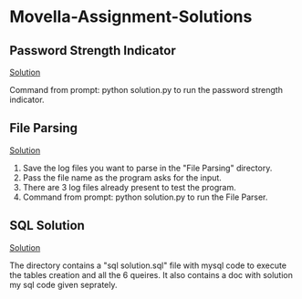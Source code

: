 # Movella-Assignment-Solutions

## Password Strength Indicator
[Solution](https://github.com/YashK07/Movella-Assignment-Solutions/tree/master/Password%20Strength%20Indicator)

Command from prompt: python solution.py to run the password strength indicator.


## File Parsing 
[Solution](https://github.com/YashK07/Movella-Assignment-Solutions/tree/master/File%20Parsing)

1. Save the log files you want to parse in the "File Parsing" directory.
2. Pass the file name as the program asks for the input.
3. There are 3 log files already present to test the program.
4. Command from prompt: python solution.py to run the File Parser.

## SQL Solution
[Solution](https://github.com/YashK07/Movella-Assignment-Solutions/tree/master/SQL%20Solution)

The directory contains a "sql solution.sql" file with mysql code to execute the tables creation and all the 6 queires. It also contains a doc with solution my sql code given seprately. 
